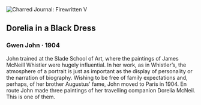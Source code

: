<div class="artwork-of-the-day">
  <div class="container">
    <div class="img-wrapper">
      <img
        src="https://uploads4.wikiart.org/images/gwen-john/dorelia-in-a-black-dres.jpg!Large.jpg"
        alt="Charred Journal: Firewritten V" />
    </div>
    <div class="artwork-detail">
      <div class="artwork-origin"> 
        <h2 class="artwork-name">Dorelia in a Black Dress</h2>
        <h3 class="artist">
          Gwen John
                    ·  1904
        </h3>
      </div>
      <p class="description">
        <span class="artwork-description-text ng-binding" ng-bind-html="viewModel.ArtworkOfTheDay.Description | unsafe">John trained at the Slade School of Art, where the paintings of James McNeill Whistler were hugely influential. In her work, as in Whistler’s, the atmosphere of a portrait is just as important as the display of personality or the narration of biography. Wishing to be free of family expectations and, perhaps, of her brother Augustus' fame, John moved to Paris in 1904. En route John made three paintings of her travelling companion Dorelia McNeil. This is one of them.</span>
                        <div class="text-shadow-container" ng-show="showShadow" style=""></div>
      </p>
    </div>
  </div>

</div>
